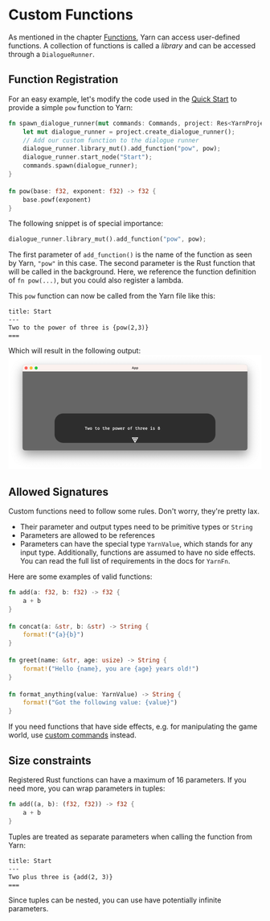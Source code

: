 # Custom Functions

As mentioned in the chapter [Functions](../../getting-started/writing-in-yarn/functions.md), Yarn can access user-defined functions.
A collection of functions is called a *library* and can be accessed through a `DialogueRunner`.

## Function Registration

For an easy example, let's modify the code used in the [Quick Start](../quick-start.md) to provide a simple `pow` function to Yarn:
```rust
fn spawn_dialogue_runner(mut commands: Commands, project: Res<YarnProject>) {
    let mut dialogue_runner = project.create_dialogue_runner();
    // Add our custom function to the dialogue runner
    dialogue_runner.library_mut().add_function("pow", pow);
    dialogue_runner.start_node("Start");
    commands.spawn(dialogue_runner);
}

fn pow(base: f32, exponent: f32) -> f32 {
    base.powf(exponent)
}
```

The following snippet is of special importance:
```rust
dialogue_runner.library_mut().add_function("pow", pow);
```
The first parameter of `add_function()` is the name of the function as seen by Yarn, `"pow"` in this case.
The second parameter is the Rust function that will be called in the background.
Here, we reference the function definition of `fn pow(...)`, but you could also register a lambda.


This `pow` function can now be called from the Yarn file like this:

```text
title: Start
---
Two to the power of three is {pow(2,3)}
===
```

Which will result in the following output:
![The output of our custom function](../../.gitbook/assets/custom_fn.png)

## Allowed Signatures

Custom functions need to follow some rules. Don't worry, they're pretty lax.

- Their parameter and output types need to be primitive types or `String`
- Parameters are allowed to be references
- Parameters can have the special type `YarnValue`, which stands for any input type.
  Additionally, functions are assumed to have no side effects. You can read the full list of requirements in the docs for `YarnFn`.

Here are some examples of valid functions:
```rust
fn add(a: f32, b: f32) -> f32 {
    a + b
}

fn concat(a: &str, b: &str) -> String {
    format!("{a}{b}")
}

fn greet(name: &str, age: usize) -> String {
    format!("Hello {name}, you are {age} years old!")
}

fn format_anything(value: YarnValue) -> String {
    format!("Got the following value: {value}")
}
```

If you need functions that have side effects, e.g. for manipulating the game world, use [custom commands](creating-commands.md) instead.

## Size constraints

Registered Rust functions can have a maximum of 16 parameters.
If you need more, you can wrap parameters in tuples:

```rust
fn add((a, b): (f32, f32)) -> f32 {
    a + b
}
```

Tuples are treated as separate parameters when calling the function from Yarn:
```text
title: Start
---
Two plus three is {add(2, 3)}
===
```

Since tuples can be nested, you can use have potentially infinite parameters.

